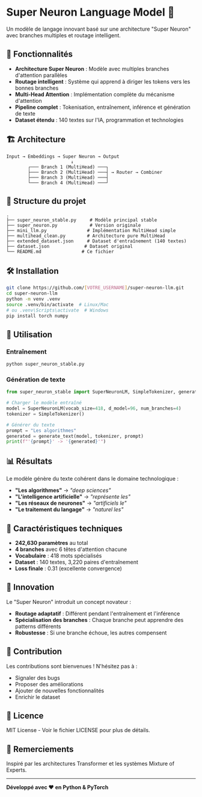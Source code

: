 # Super Neuron Language Model 🧠

Un modèle de langage innovant basé sur une architecture "Super Neuron" avec branches multiples et routage intelligent.

## 🚀 Fonctionnalités

- **Architecture Super Neuron** : Modèle avec multiples branches d'attention parallèles
- **Routage intelligent** : Système qui apprend à diriger les tokens vers les bonnes branches
- **Multi-Head Attention** : Implémentation complète du mécanisme d'attention
- **Pipeline complet** : Tokenisation, entraînement, inférence et génération de texte
- **Dataset étendu** : 140 textes sur l'IA, programmation et technologies

## 🏗️ Architecture

```
Input → Embeddings → Super Neuron → Output
                        ↓
        ┌─── Branch 1 (MultiHead) ───┐
        ├─── Branch 2 (MultiHead) ───┤ → Router → Combiner
        ├─── Branch 3 (MultiHead) ───┤
        └─── Branch 4 (MultiHead) ───┘
```

## 📁 Structure du projet

```
.
├── super_neuron_stable.py     # Modèle principal stable
├── super_neuron.py            # Version originale
├── mini_llm.py               # Implémentation MultiHead simple
├── multihead_clean.py        # Architecture pure MultiHead
├── extended_dataset.json     # Dataset d'entraînement (140 textes)
├── dataset.json             # Dataset original
└── README.md               # Ce fichier
```

## 🛠️ Installation

```bash
git clone https://github.com/[VOTRE_USERNAME]/super-neuron-llm.git
cd super-neuron-llm
python -m venv .venv
source .venv/bin/activate  # Linux/Mac
# ou .venv\Scripts\activate  # Windows
pip install torch numpy
```

## 🚀 Utilisation

### Entraînement

```bash
python super_neuron_stable.py
```

### Génération de texte

```python
from super_neuron_stable import SuperNeuronLM, SimpleTokenizer, generate_text

# Charger le modèle entraîné
model = SuperNeuronLM(vocab_size=418, d_model=96, num_branches=4)
tokenizer = SimpleTokenizer()

# Générer du texte
prompt = "Les algorithmes"
generated = generate_text(model, tokenizer, prompt)
print(f"'{prompt}' -> '{generated}'")
```

## 📊 Résultats

Le modèle génère du texte cohérent dans le domaine technologique :

- **"Les algorithmes"** → *"deep sciences"*
- **"L'intelligence artificielle"** → *"représente les"*
- **"Les réseaux de neurones"** → *"artificiels le"*
- **"Le traitement du langage"** → *"naturel les"*

## 🎯 Caractéristiques techniques

- **242,630 paramètres** au total
- **4 branches** avec 6 têtes d'attention chacune
- **Vocabulaire** : 418 mots spécialisés
- **Dataset** : 140 textes, 3,220 paires d'entraînement
- **Loss finale** : 0.31 (excellente convergence)

## 🔬 Innovation

Le "Super Neuron" introduit un concept novateur :
- **Routage adaptatif** : Différent pendant l'entraînement et l'inférence
- **Spécialisation des branches** : Chaque branche peut apprendre des patterns différents
- **Robustesse** : Si une branche échoue, les autres compensent

## 🤝 Contribution

Les contributions sont bienvenues ! N'hésitez pas à :
- Signaler des bugs
- Proposer des améliorations
- Ajouter de nouvelles fonctionnalités
- Enrichir le dataset

## 📄 Licence

MIT License - Voir le fichier LICENSE pour plus de détails.

## 🙏 Remerciements

Inspiré par les architectures Transformer et les systèmes Mixture of Experts.

---

**Développé avec ❤️ en Python & PyTorch**
